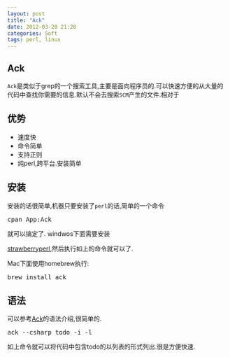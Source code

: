 ```yaml
---
layout: post
title: "Ack"
date: 2012-03-28 21:28
categories: Soft
tags: perl, linux
---
```

## Ack

`Ack`是类似于grep的一个搜索工具,主要是面向程序员的.可以快速方便的从大量的代码中查找你需要的信息.默认不会去搜索`SCM`产生的文件.相对于

## 优势

*   速度快
*   命令简单
*   支持正则
*   纯perl,跨平台.安装简单

## 安装

安装的话很简单,机器只要安装了`perl`的话,简单的一个命令 
<pre>cpan App:Ack
</pre> 就可以搞定了. windwos下面需要安装

[strawberryperl][1],然后执行如上的命令就可以了.

Mac下面使用homebrew执行: 
<pre>brew install ack
</pre>

## 语法

可以参考[Ack][2]的语法介绍,很简单的.

<pre>ack --csharp todo -i -l
</pre>

如上命令就可以将代码中包含todo的以列表的形式列出.很是方便快速.

 [1]: http://strawberryperl.com/
 [2]: http://betterthangrep.com/
